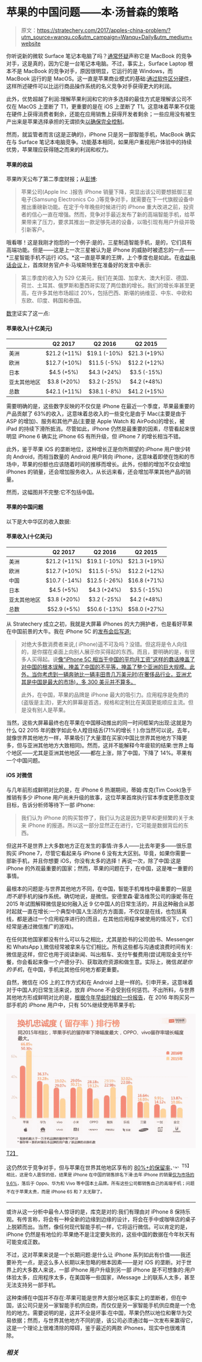 # 苹果的中国问题——本·汤普森的策略

> 原文：<https://stratechery.com/2017/apples-china-problem/?utm_source=wanqu.co&utm_campaign=Wanqu+Daily&utm_medium=website>

你听说新的微软 Surface 笔记本电脑了吗？[通常怀疑](https://twitter.com/reckless/status/859448810187235330)声称它是 MacBook 的竞争对手，这是真的，因为它是一台笔记本电脑。不过，事实上，Surface Laptop 根本不是 MacBook 的竞争对手，原因很明显，它运行的是 Windows，而 MacBook 运行的是 MacOS。这一直是苹果商业模式的基础:[通过软件区分硬件](https://stratechery.com/2016/everything-as-a-service/)，这样所述硬件可以比运行商品操作系统的名义竞争对手获得更大的利润。

此外，优势超越了利润:理解苹果利润和它的许多选择的最佳方式是理解该公司不仅在 MacOS 上垄断了 T1，更重要的是在 iOS 上垄断了 T1。这意味着苹果不仅能在硬件上获得消费者剩余，还能在应用销售上获得开发者剩余；一些应用没有被生产出来是苹果选择承担的无谓损失[以确保完全控制](https://stratechery.com/2013/why-doesnt-apple-enable-sustainable-businesses-on-the-app-store/)。

然而，就监管者而言(这是正确的)，iPhone 只是另一部智能手机，MacBook 确实在与 Surface 笔记本电脑竞争。功能基本相同，如果用户重视用户体验中的持续优势，苹果理应获得随之而来的利润和权力。

#### 苹果的收益

苹果昨天公布了第二季度财报；从[彭博](https://www.bloomberg.com/news/articles/2017-05-02/apple-sells-fewer-iphones-in-latest-quarter-as-consumers-wait):

> 苹果公司(Apple Inc .)报告 iPhone 销量下降，突显出该公司要想抵御三星电子(Samsung Electronics Co .)等竞争对手，就需要在下一代旗舰设备中推出重磅新功能。在定于今年晚些时候进行的 iPhone 重大改进之前，投资者的信心一直在增强。然而，竞争对手最近发布了新的高端智能手机，给苹果带来了压力，要求其推出一款足够先进的设备，以吸引现有用户升级并吸引新客户。

哦看哪！这是我刚才抱怨的一个例子:是的，三星制造智能手机，是的，它们具有高端功能。但是——这是上一次三星被认为是 iPhone 的威胁时被遗忘的一点——*三星智能手机不运行 iOS。*这一直是苹果的王牌，上个季度也是如此。在[收益电话会议](https://seekingalpha.com/article/4068153-apple-aapl-q2-2017-results-earnings-call-transcript?part=single)上，首席财务官卢卡·马埃斯特里在准备好的发言中表示:

> 第三季度的收入为 529 亿美元，我们在美国、加拿大、澳大利亚、德国、荷兰、土耳其、俄罗斯和墨西哥实现了两位数的增长。我们的增长率甚至更高，在许多其他市场超过 20%，包括巴西、斯堪的纳维亚、中东、中欧和东欧、印度、韩国和泰国。

[数字](http://investor.apple.com/secfiling.cfm?filingID=1628280-17-4663&CIK=320193)证实了这一点:

#### 苹果收入(十亿美元)

|  | Q2 2017 | Q2 2016 | Q2 2015 |
| --- | :-: | :-: | :-: |
| 美洲 | $21.2 (+11%) | $19.1 (-10%) | $21.3 (+19%) |
| 欧洲 | $12.7 (+10%) | $11.5 (-5%) | $12.2 (+12%) |
| 日本 | $4.5 (+5%) | $4.3 (+24%) | $3.5 (-15%) |
| 亚太其他地区 | $3.8 (+20%) | $3.2 (-25%) | $4.2 (+48%) |
| 总数 | $42.1 (+11%) | $38.1 (-8%) | $41.2 (+15%) |

需要明确的是，这些数字反映的不仅仅是 iPhone 在最近一个季度，苹果最重要的产品贡献了 63%的收入，这意味着总收入的一些变化是由于 Mac(主要是由于 ASP 的增加)、服务和其他产品(主要是 Apple Watch 和 AirPods)的增长，被 iPad 的持续下滑所抵消。尽管如此，iPhone 仍然是最重要的因素，尽管看起来很明显 iPhone 6 确实比 iPhone 6S 有所升级，但 iPhone 7 的增长相当不错。

此外，鉴于苹果 iOS 的垄断地位，这种增长正是你所期望的:iPhone 用户很少转向 Android，而相当数量的 Android 用户转向 iPhone，这意味着即使在饱和的市场中，苹果的份额也应该随着时间的推移而增长。此外，份额的增加不仅会增加 iPhones 的销量，还会增加服务收入，从长远来看，还会增加苹果其他产品的销量。

然而，这幅图并不完整:它不包括中国。

#### 苹果的中国问题

以下是大中华区的收入数据:

#### 苹果收入(十亿美元)

|  | Q2 2017 | Q2 2016 | Q2 2015 |
| --- | :-: | :-: | :-: |
| 美洲 | $21.2 (+11%) | $19.1 (-10%) | $21.3 (+19%) |
| 欧洲 | $12.7 (+10%) | $11.5 (-5%) | $12.2 (+12%) |
| 中国 | $10.7 (-14%) | $12.5 (-26%) | $16.8 (+71%) |
| 日本 | $4.5 (+5%) | $4.3 (+24%) | $3.5 (-15%) |
| 亚太其他地区 | $3.8 (+20%) | $3.2 (-25%) | $4.2 (+48%) |
| 总数 | $52.9 (+5%) | $50.6 (-13%) | $58.0 (+27%) |

从 Stratechery 成立之初，我就是大屏幕 iPhones 的大力拥护者，也是看好苹果在中国前景的大牛。我在 iPhone 5C 的[发布会后写道:](https://stratechery.com/2013/two-minutes-fifty-six-seconds/)

> 对绝大多数消费者来说,( iPhone)遥不可及吗？没错。但这将是令人向往的，是你摆在桌面上向别人展示你买得起的东西。而且，要明确的是，有很多人买得起。说[像“iPhone 5C 相当于中国的平均月工资”这样的蠢话掩盖了对中国的根本误解，掩盖了中国的不平等，掩盖了整个亚洲的巨大规模。此外，当你考虑到一辆奔驰比一辆丰田贵几万美元时(在奢侈品行业，亚洲尤其是中国是最大的市场)，多 300 美元并不算多。](https://twitter.com/SueChangMW/status/377568286386298880)
> 
> 此外，在中国，苹果的品牌是 iPhone 最大的吸引力。应用程序是免费的(盗版是主流)，更大的屏幕是首选，规格和定制比在美国更能顺应主流。但是没有别人是苹果。

当然，这些大屏幕最终也在苹果在中国移动推出的同一时间框架内出现:这就是为什么 Q2 2015 年的数字如此令人瞠目结舌(71%的增长！).你当然可以说，去年，就像世界其他地方一样，苹果吸引了大量潜在买家(中国比世界其他地方下降更多，但与亚洲其他地方大致相同)。然而，这并不能解释今年疲软的结果:世界上每个地区——尤其是亚洲其他地区——都在上涨，除了中国，下降了 14%。苹果有一个中国问题。

#### iOS 对微信

与几年前形成鲜明对比的是，在 iPhone 6 热潮期间，蒂姆·库克(Tim Cook)急于推销有多少 iPhone 用户尚未升级的故事，这位苹果首席执行官本季度更愿意改变目标，告诉分析师等待下一部 iPhone:

> 我们认为 iPhone 的购买暂停了，我们认为这是因为更早和更频繁的关于未来 iPhone 的报道。所以这一部分显然正在进行，它可能是数据背后的东西。

但这并不是世界上大多数地方正在发生的事情:许多人——比去年更多——很乐意购买 iPhone 7，尽管它看起来与 iPhone 6 没有太大区别。毕竟，如果你需要一部新手机，并且你想要 iOS，你没有太多的选择！再说一次，除了中国:这是 iPhone 的外观最重要的国家；然而，苹果的问题在于，在中国，这是唯一重要的事情。

最根本的问题是:与世界其他地方不同，在中国，智能手机堆栈中最重要的一层是*而不是*手机的操作系统。确切地说，是微信。安德里森·霍洛维茨公司的康妮·陈在 2015 年试图解释微信是如何融入近 9 亿中国人的日常生活的，并且这种融合从那时起就一直在增长:一个典型中国人生活的方方面面，不仅仅是在线，也包括离线，都是通过一个应用程序进行的(而且，在其他应用程序被使用的情况下，它们经常是通过微信推广的游戏)。

在任何其他国家都没有什么可以与之相比，尤其是脸书的公司(脸书、Messenger 和 WhatsApp ),微信经常被拿来与它们相比。所有这些都与沟通或浪费时间有关:微信是这样，但它也用于阅读新闻、叫出租车、支付午餐费用(尝试用现金支付午餐，你会看起来像一个卢德分子)、获取政府资源和做生意。实际上，微信*就是你的手机*，在中国，手机比其他任何地方都更重要。

自然，微信在 iOS 上的工作方式和在 Android 上是一样的。引申开来，这意味着对于中国人的日常生活来说，放弃 iPhone 不会受到任何惩罚。不出所料，与世界其他地方形成鲜明对比的是，[根据今年早些时候的一份报告](https://mp.weixin.qq.com/s?__biz=MjM5ODEyOTAyMA==&mid=2661906770&idx=2&sn=73662bbef300beda9237d30adaf374fa&chksm=bd92a5418ae52c57eb1c238a34b9f8a6418993d3384ec331758b4ae102351a4e04d2ed878336&mpshare=1&scene=1&srcid=0504Q1KjS8LTXMPois1oL3yP&key=c84baf55e7d27452d7d25e8d4216f3083fd387d19f1c1a67737c24d1dd9b45dae04bc0e728d03eada93643c901672625aa3e51158cc3bfff1934908b5c0229bee273701f7cf7b5d3c55a6dfefacb6747&ascene=0&uin=MTY1ODQwOTc0MA%3D%3D&devicetype=iMac+MacBookAir6%2C2+OSX+OSX+10.11.6+build(15G1421)&version=12020610&nettype=WIFI&fontScale=100&pass_ticket=txq8pNJOZPQCgr2USCGKoo4Q6ywoGnIyfwIIr0PTnlFp6hwHmmCF%2FvRWzEnCnVY2)，在 2016 年购买另一部手机的 iPhone 用户中，只有 50%继续使用苹果手机:

[![Screen Shot 2017-05-03 at 8.58.25 PM](img/cad46fb16e3e9249bb78e8c1d264d3ce.png)T2】](https://mp.weixin.qq.com/s?__biz=MjM5ODEyOTAyMA==&mid=2661906770&idx=2&sn=73662bbef300beda9237d30adaf374fa&chksm=bd92a5418ae52c57eb1c238a34b9f8a6418993d3384ec331758b4ae102351a4e04d2ed878336&mpshare=1&scene=1&srcid=0504Q1KjS8LTXMPois1oL3yP&key=c84baf55e7d27452d7d25e8d4216f3083fd387d19f1c1a67737c24d1dd9b45dae04bc0e728d03eada93643c901672625aa3e51158cc3bfff1934908b5c0229bee273701f7cf7b5d3c55a6dfefacb6747&ascene=0&uin=MTY1ODQwOTc0MA%3D%3D&devicetype=iMac+MacBookAir6%2C2+OSX+OSX+10.11.6+build(15G1421)&version=12020610&nettype=WIFI&fontScale=100&pass_ticket=txq8pNJOZPQCgr2USCGKoo4Q6ywoGnIyfwIIr0PTnlFp6hwHmmCF%2FvRWzEnCnVY2)

这仍然优于竞争对手，但与苹果在世界其他地区享有的 [80%+的保留率](http://www.businessinsider.com/iphone-users-abandon-loyalty-to-apple-2016-11)、<sup id="rf4-2565">、[、](#fn4-2565 "This originally said 90%, but retention numbers have slipped globally")、T5】相比，这是令人震惊的低，结果是 iPhone 在中国的销售排名下滑:去年 iPhone 的销量[仅为市场的 9.6%](https://www.bloomberg.com/news/articles/2017-02-06/oppo-huawei-widen-lead-in-china-as-apple-shipments-plummet)，落后于 Oppo、华为和 Vivo 等中国本土品牌。所有这些公司都销售自己的高端手机；问题不在于苹果太贵，而是 iPhone 6S 和 7 太无聊了。</sup>

* * *

或许从这一分析中最令人惊讶的是，库克是对的:我们有理由对 iPhone 8 保持乐观。有传言称，将会有一种全新的边缘到边缘的设计，将会在手中或咖啡店的桌子上脱颖而出。当然，像任何现代智能手机一样，它将运行微信。可以肯定的是，iPhone 仍然是有地位的:苹果绝不是注定要失败的，这些中国的数据在今年秋天有可能变成正数。

不过，这对苹果来说是一个长期问题:是什么让 iPhone 系列如此有价值——我还要补充一点，是这么多人长期以来忽略的根本因素——是对 iOS 的垄断。对于世界上的大多数人来说，一部 iPhone 用户升级到另一部 iPhone 是不可想象的:用户体验太多，应用程序太多，在美国等一些国家，iMessage 上的联系人太多，甚至无法支持另一部手机。

这种束缚在中国并不存在:苹果可能是世界大部分地区事实上的垄断者，但在中国，该公司只是另一家智能手机供应商，而仅仅是另一家智能手机供应商是一个危险的地方。需要说明的是，这并不全是坏事:在中国，苹果仍然以地位和奢华为交易依据；然而，与世界其他地方不同的是，该公司必须通过每一次发布来赢得它，这是一个理论上很难清除的障碍，鉴于最近的两款 iPhones，现实中也很难清除。

### *相关*